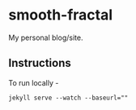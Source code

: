# smooth-fractal
My personal blog/site.

## Instructions
To run locally -

`jekyll serve --watch --baseurl=""`
